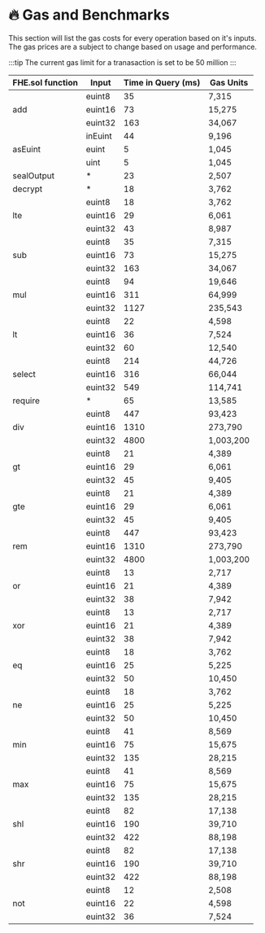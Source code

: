 # 🔥 Gas and Benchmarks

This section will list the gas costs for every operation based on it's inputs.
The gas prices are a subject to change based on usage and performance.

:::tip
The current gas limit for a tranasaction is set to be 50 million
:::

<table>
    <thead>
        <tr>
            <th>FHE.sol function</th>
            <th>Input</th>
            <th>Time in Query (ms)</th>
            <th>Gas Units </th>
        </tr>
    </thead>
    <tbody>
        <tr>
            <td rowspan="3">add</td>
            <td>euint8</td>
            <td>35</td>
            <td>7,315</td>
        </tr>
        <tr>
            <td>euint16</td>
            <td>73</td>
            <td>15,275</td>
        </tr>
        <tr>
            <td>euint32</td>
            <td>163</td>
            <td>34,067</td>
        </tr>
        <tr>
            <td rowspan="3">asEuint</td>
            <td>inEuint</td>
            <td>44</td>
            <td>9,196</td>
        </tr>
        <tr>
            <td>euint</td>
            <td>5</td>
            <td>1,045</td>
        </tr>
        <tr>
            <td>uint</td>
            <td>5</td>
            <td>1,045</td>
        </tr>
        <tr>
            <td>sealOutput</td>
            <td>*</td>
            <td>23</td>
            <td>2,507</td>
        </tr>
        <tr>
            <td>decrypt</td>
            <td>*</td>
            <td>18</td>
            <td>3,762</td>
        </tr>
        <tr>
            <td rowspan="3">lte</td>
            <td>euint8</td>
            <td>18</td>
            <td>3,762</td>
        </tr>
        <tr>
            <td>euint16</td>
            <td>29</td>
            <td>6,061</td>
        </tr>
        <tr>
            <td>euint32</td>
            <td>43</td>
            <td>8,987</td>
        </tr>
         <tr>
            <td rowspan="3">sub</td>
            <td>euint8</td>
           <td>35</td>
            <td>7,315</td>
        </tr>
        <tr>
            <td>euint16</td>
            <td>73</td>
            <td>15,275</td>
        </tr>
        <tr>
            <td>euint32</td>
            <td>163</td>
            <td>34,067</td>
        </tr>
        <tr>
            <td rowspan="3">mul</td>
            <td>euint8</td>
           <td>94</td>
            <td>19,646</td>
        </tr>
        <tr>
            <td>euint16</td>
            <td>311</td>
            <td>64,999</td>
        </tr>
        <tr>
            <td>euint32</td>
            <td>1127</td>
            <td>235,543</td>
        </tr>
        <tr>
            <td rowspan="3">lt</td>
            <td>euint8</td>
            <td>22</td>
            <td>4,598</td>
        </tr>
        <tr>
            <td>euint16</td>
            <td>36</td>
            <td>7,524</td>
        </tr>
        <tr>
            <td>euint32</td>
            <td>60</td>
            <td>12,540</td>
        </tr>
          <tr>
            <td rowspan="3">select</td>
            <td>euint8</td>
            <td>214</td>
            <td>44,726</td>
        </tr>
        <tr>
            <td>euint16</td>
            <td>316</td>
            <td>66,044</td>
        </tr>
        <tr>
            <td>euint32</td>
            <td>549</td>
            <td>114,741</td>
        </tr>
         <tr>
            <td>require</td>
            <td>*</td>
            <td>65</td>
            <td>13,585</td>
        </tr>
            <tr>
            <td rowspan="3">div</td>
            <td>euint8</td>
            <td>447</td>
            <td>93,423</td>
        </tr>
        <tr>
            <td>euint16</td>
            <td>1310</td>
            <td>273,790</td>
        </tr>
        <tr>
            <td>euint32</td>
            <td>4800</td>
            <td>1,003,200</td>
        </tr>
        <tr>
            <td rowspan="3">gt</td>
            <td>euint8</td>
            <td>21</td>
            <td>4,389</td>
        </tr>
        <tr>
            <td>euint16</td>
            <td>29</td>
            <td>6,061</td>
        </tr>
        <tr>
            <td>euint32</td>
            <td>45</td>
            <td>9,405</td>
        </tr>
          <tr>
            <td rowspan="3">gte</td>
            <td>euint8</td>
            <td>21</td>
            <td>4,389</td>
        </tr>
        <tr>
            <td>euint16</td>
            <td>29</td>
            <td>6,061</td>
        </tr>
        <tr>
            <td>euint32</td>
            <td>45</td>
            <td>9,405</td>
        </tr>
          <tr>
            <td rowspan="3">rem</td>
            <td>euint8</td>
            <td>447</td>
            <td>93,423</td>
        </tr>
        <tr>
            <td>euint16</td>
            <td>1310</td>
            <td>273,790</td>
        </tr>
        <tr>
            <td>euint32</td>
            <td>4800</td>
            <td>1,003,200</td>
        </tr>
         <tr>
            <td rowspan="3">or</td>
            <td>euint8</td>
            <td>13</td>
            <td>2,717</td>
        </tr>
        <tr>
            <td>euint16</td>
            <td>21</td>
            <td>4,389</td>
        </tr>
        <tr>
            <td>euint32</td>
            <td>38</td>
            <td>7,942</td>
        </tr>
            <tr>
            <td rowspan="3">xor</td>
            <td>euint8</td>
            <td>13</td>
            <td>2,717</td>
        </tr>
        <tr>
            <td>euint16</td>
            <td>21</td>
            <td>4,389</td>
        </tr>
        <tr>
            <td>euint32</td>
            <td>38</td>
            <td>7,942</td>
        </tr>
            <tr>
            <td rowspan="3">eq</td>
            <td>euint8</td>
            <td>18</td>
            <td>3,762</td>
        </tr>
        <tr>
            <td>euint16</td>
            <td>25</td>
            <td>5,225</td>
        </tr>
        <tr>
            <td>euint32</td>
            <td>50</td>
            <td>10,450</td>
        </tr>
                <tr>
            <td rowspan="3">ne</td>
            <td>euint8</td>
            <td>18</td>
            <td>3,762</td>
        </tr>
        <tr>
            <td>euint16</td>
            <td>25</td>
            <td>5,225</td>
        </tr>
        <tr>
            <td>euint32</td>
            <td>50</td>
            <td>10,450</td>
        </tr>
                <tr>
            <td rowspan="3">min</td>
            <td>euint8</td>
            <td>41</td>
            <td>8,569</td>
        </tr>
        <tr>
            <td>euint16</td>
            <td>75</td>
            <td>15,675</td>
        </tr>
        <tr>
            <td>euint32</td>
            <td>135</td>
            <td>28,215</td>
        </tr>
                     <tr>
            <td rowspan="3">max</td>
            <td>euint8</td>
            <td>41</td>
            <td>8,569</td>
        </tr>
        <tr>
            <td>euint16</td>
            <td>75</td>
            <td>15,675</td>
        </tr>
        <tr>
            <td>euint32</td>
            <td>135</td>
            <td>28,215</td>
        </tr>
                     <tr>
            <td rowspan="3">shl</td>
            <td>euint8</td>
            <td>82</td>
            <td>17,138</td>
        </tr>
        <tr>
            <td>euint16</td>
            <td>190</td>
            <td>39,710</td>
        </tr>
        <tr>
            <td>euint32</td>
            <td>422</td>
            <td>88,198</td>
        </tr>
              <tr>
            <td rowspan="3">shr</td>
            <td>euint8</td>
            <td>82</td>
            <td>17,138</td>
        </tr>
        <tr>
            <td>euint16</td>
            <td>190</td>
            <td>39,710</td>
        </tr>
        <tr>
            <td>euint32</td>
            <td>422</td>
            <td>88,198</td>
        </tr>
              <tr>
            <td rowspan="3">not</td>
            <td>euint8</td>
            <td>12</td>
            <td>2,508</td>
        </tr>
        <tr>
            <td>euint16</td>
            <td>22</td>
            <td>4,598</td>
        </tr>
        <tr>
            <td>euint32</td>
            <td>36</td>
            <td>7,524</td>
        </tr>
    </tbody>
</table>
